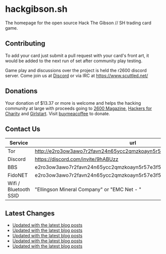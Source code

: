 # hackgibson.sh
The homepage for the open source Hack The Gibson // SH trading card game.


## Contributing

To add your card just submit a pull request with your card's front art, it would be added to the next run of set after community play testing.

Game play and discussions over the project is held the r2600 discord server. Come join us at [Discord](https://discord.com/invite/9hABUzz) or via IRC at https://www.scuttled.net/


## Donations

Your donation of $13.37 or more is welcome and helps the hacking community at large with proceeds going to [2600 Magazine](https://2600.com/), [Hackers for Charity](https://hackersforcharity.org) and [Girlstart](https://girlstart.org).  Visit [buymeacoffee](https://www.buymeacoffee.com/hackgibson.sh) to donate.


## Contact Us

Service | url
-|-
Tor | http://e2ro3ow3awo7r2favn24n65ycc2qmzkoayn5r57e3f56nvjwdcgg32ad.onion
Discord | https://discord.com/invite/9hABUzz
BBS | e2ro3ow3awo7r2favn24n65ycc2qmzkoayn5r57e3f56nvjwdcgg32ad.onion:23
FidoNET | e2ro3ow3awo7r2favn24n65ycc2qmzkoayn5r57e3f56nvjwdcgg32ad.onion:24554
Wifi / Bluetooth SSID | "Ellingson Mineral Company" or "EMC Net - <fidonet address>"

## Latest Changes
<!-- BLOG-POST-LIST:START -->
- [Updated with the latest blog posts](https://github.com/DFW2600/hackgibson.sh/commit/258006774a5fa1c8106464777e09e024cbf44bd0)
- [Updated with the latest blog posts](https://github.com/DFW2600/hackgibson.sh/commit/d24a42fa98f251ab091e6f3ce47acbe8b596d3a8)
- [Updated with the latest blog posts](https://github.com/DFW2600/hackgibson.sh/commit/9d75d0c05d6d61775afa028ca3d664bec162d8ba)
- [Updated with the latest blog posts](https://github.com/DFW2600/hackgibson.sh/commit/87655272f42d55fc7ef2f5914cd09f15df0afd54)
- [Updated with the latest blog posts](https://github.com/DFW2600/hackgibson.sh/commit/a0dd36984d5b12f4313a077863277613c48e527b)
<!-- BLOG-POST-LIST:END -->
